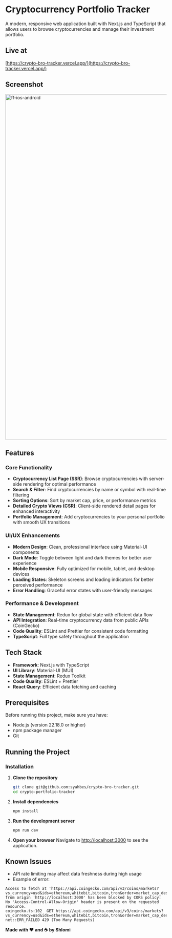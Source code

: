 # Cryptocurrency Portfolio Tracker

A modern, responsive web application built with Next.js and TypeScript that allows users to browse cryptocurrencies and manage their investment portfolio.

## Live at
[https://crypto-bro-tracker.vercel.app/](https://crypto-bro-tracker.vercel.app/)

## Screenshot
<img width="1918" height="1079" alt="ff-ios-android" src="https://github.com/user-attachments/assets/06f5a215-2035-4ee7-8bed-e9c0e1946aa7" />


## Features

### Core Functionality
- **Cryptocurrency List Page (SSR)**: Browse cryptocurrencies with server-side rendering for optimal performance
- **Search & Filter**: Find cryptocurrencies by name or symbol with real-time filtering
- **Sorting Options**: Sort by market cap, price, or performance metrics
- **Detailed Crypto Views (CSR)**: Client-side rendered detail pages for enhanced interactivity
- **Portfolio Management**: Add cryptocurrencies to your personal portfolio with smooth UX transitions

### UI/UX Enhancements
- **Modern Design**: Clean, professional interface using Material-UI components
- **Dark Mode**: Toggle between light and dark themes for better user experience
- **Mobile Responsive**: Fully optimized for mobile, tablet, and desktop devices
- **Loading States**: Skeleton screens and loading indicators for better perceived performance
- **Error Handling**: Graceful error states with user-friendly messages

### Performance & Development
- **State Management**: Redux for global state with efficient data flow
- **API Integration**: Real-time cryptocurrency data from public APIs (CoinGecko)
- **Code Quality**: ESLint and Prettier for consistent code formatting
- **TypeScript**: Full type safety throughout the application

## Tech Stack

- **Framework**: Next.js with TypeScript
- **UI Library**: Material-UI (MUI)
- **State Management**: Redux Toolkit
- **Code Quality**: ESLint + Prettier
- **React Query**: Efficient data fetching and caching

## Prerequisites

Before running this project, make sure you have:

- Node.js (version 22.18.0 or higher)
- npm package manager
- Git

## Running the Project

### Installation

1. **Clone the repository**
   ```bash
   git clone git@github.com:syahbes/crypto-bro-tracker.git
   cd crypto-portfolio-tracker
   ```

2. **Install dependencies**
   ```bash
   npm install
   ```

3. **Run the development server**
   ```bash
   npm run dev
   ```

4. **Open your browser**
   Navigate to [http://localhost:3000](http://localhost:3000) to see the application.


## Known Issues

- API rate limiting may affect data freshness during high usage
- Example of error:
```
Access to fetch at 'https://api.coingecko.com/api/v3/coins/markets?vs_currency=usd&ids=ethereum,whitebit,bitcoin,tron&order=market_cap_desc&per_page=250&page=1&sparkline=false&locale=en' from origin 'http://localhost:3000' has been blocked by CORS policy: No 'Access-Control-Allow-Origin' header is present on the requested resource.
coingecko.ts:102  GET https://api.coingecko.com/api/v3/coins/markets?vs_currency=usd&ids=ethereum,whitebit,bitcoin,tron&order=market_cap_desc&per_page=250&page=1&sparkline=false&locale=en net::ERR_FAILED 429 (Too Many Requests)
```

**Made with ❤️ and ☕ by Shlomi**
